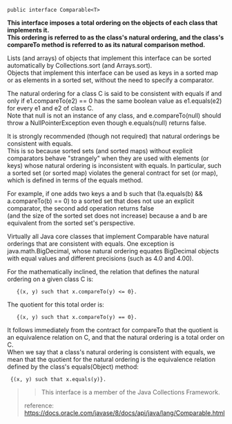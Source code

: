 `public interface Comparable<T>`

**This interface imposes a total ordering on the objects of each class that implements it.**<br />
**This ordering is referred to as the class's natural ordering, and the class's compareTo method is referred to as its natural comparison method.**

Lists (and arrays) of objects that implement this interface can be sorted automatically by Collections.sort (and Arrays.sort).<br />
Objects that implement this interface can be used as keys in a sorted map or as elements in a sorted set, without the need to specify a comparator.

The natural ordering for a class C is said to be consistent with equals if and only if e1.compareTo(e2) == 0 has the same boolean value as e1.equals(e2) for every e1 and e2 of class C.<br />
Note that null is not an instance of any class, and e.compareTo(null) should throw a NullPointerException even though e.equals(null) returns false.

It is strongly recommended (though not required) that natural orderings be consistent with equals.<br />
This is so because sorted sets (and sorted maps) without explicit comparators behave "strangely" when they are used with elements (or keys) whose natural ordering is inconsistent with equals. In particular, such a sorted set (or sorted map) violates the general contract for set (or map), which is defined in terms of the equals method.

For example, if one adds two keys a and b such that (!a.equals(b) && a.compareTo(b) == 0) to a sorted set that does not use an explicit comparator, the second add operation returns false<br />
(and the size of the sorted set does not increase) because a and b are equivalent from the sorted set's perspective.

Virtually all Java core classes that implement Comparable have natural orderings that are consistent with equals. One exception is java.math.BigDecimal, whose natural ordering equates BigDecimal objects with equal values and different precisions (such as 4.0 and 4.00).

For the mathematically inclined, the relation that defines the natural ordering on a given class C is:

       {(x, y) such that x.compareTo(y) <= 0}.


The quotient for this total order is:

       {(x, y) such that x.compareTo(y) == 0}.


It follows immediately from the contract for compareTo that the quotient is an equivalence relation on C, and that the natural ordering is a total order on C.<br />
When we say that a class's natural ordering is consistent with equals, we mean that the quotient for the natural ordering is the equivalence relation defined by the class's equals(Object) method:

     {(x, y) such that x.equals(y)}. 

>>This interface is a member of the Java Collections Framework.
>
>reference: https://docs.oracle.com/javase/8/docs/api/java/lang/Comparable.html